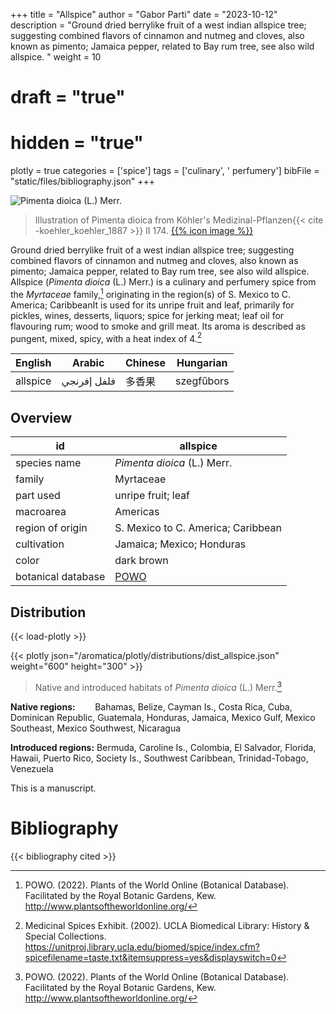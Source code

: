 +++
title = "Allspice"
author = "Gabor Parti"
date = "2023-10-12"
description = "Ground dried berrylike fruit of a west indian allspice tree; suggesting combined flavors of cinnamon and nutmeg and cloves, also known as pimento; Jamaica pepper, related to Bay rum tree, see also wild allspice. "
weight = 10
# draft = "true"
# hidden = "true"
plotly = true
categories = ['spice']
tags = ['culinary', ' perfumery']
bibFile = "static/files/bibliography.json"
+++

![*Pimenta dioica* (L.) Merr.](/images/illustrations/allspice.png?width=33vw "Illustration of Pimenta dioica from Köhler's Medizinal-Pflanzen")

>Illustration of Pimenta dioica from Köhler's Medizinal-Pflanzen{{< cite -koehler_koehler_1887 >}} II 174. [{{% icon image %}}](https://www.biodiversitylibrary.org/item/10837#page/697/mode/1up)

Ground dried berrylike fruit of a west indian allspice tree; suggesting combined flavors of cinnamon and nutmeg and cloves, also known as pimento; Jamaica pepper, related to Bay rum tree, see also wild allspice. Allspice (*Pimenta dioica* (L.) Merr.) is a culinary and perfumery spice from the *Myrtaceae* family,[^powo] originating in the region(s) of S. Mexico to C. America; CaribbeanIt is used for its unripe fruit and leaf, primarily for pickles, wines, desserts, liquors; spice for jerking meat; leaf oil for flavouring rum; wood to smoke and grill meat. Its aroma is described as pungent, mixed, spicy, with a heat index of 4.[^ucla_medicinal_2002]

| English|   Arabic  |Chinese| Hungarian|
|--------|-----------|-------|----------|
|allspice|فلفل إفرنجي|  多香果  |szegfűbors|

## Overview

|        id        |                      allspice                     |
|------------------|---------------------------------------------------|
|   species name   |            *Pimenta dioica* (L.) Merr.            |
|      family      |                     Myrtaceae                     |
|     part used    |                 unripe fruit; leaf                |
|     macroarea    |                      Americas                     |
| region of origin |         S. Mexico to C. America; Caribbean        |
|    cultivation   |             Jamaica; Mexico; Honduras             |
|       color      |                     dark brown                    |
|botanical database|[POWO](https://powo.science.kew.org/taxon/196799-2)|

## Distribution

{{< load-plotly >}}

{{< plotly json="/aromatica/plotly/distributions/dist_allspice.json" weight="600" height="300" >}}

>Native and introduced habitats of *Pimenta dioica* (L.) Merr.[^powo]

**Native regions:** &nbsp; &nbsp; &nbsp; &nbsp;Bahamas, Belize, Cayman Is., Costa Rica, Cuba, Dominican Republic, Guatemala, Honduras, Jamaica, Mexico Gulf, Mexico Southeast, Mexico Southwest, Nicaragua

**Introduced regions:** Bermuda, Caroline Is., Colombia, El Salvador, Florida, Hawaii, Puerto Rico, Society Is., Southwest Caribbean, Trinidad-Tobago, Venezuela

[^powo]: POWO. (2022). Plants of the World Online (Botanical Database). Facilitated by the Royal Botanic Gardens, Kew. http://www.plantsoftheworldonline.org/
[^ucla_medicinal_2002]: Medicinal Spices Exhibit. (2002). UCLA Biomedical Library: History & Special Collections. https://unitproj.library.ucla.edu/biomed/spice/index.cfm?spicefilename=taste.txt&itemsuppress=yes&displayswitch=0



This is a manuscript.

# Bibliography

{{< bibliography cited >}}

